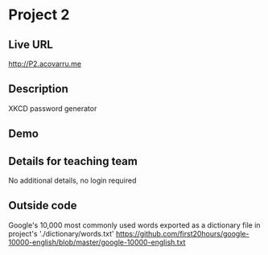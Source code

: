 # Project 2

## Live URL
<http://P2.acovarru.me>

## Description
XKCD password generator

## Demo


## Details for teaching team
No additional details, no login required



## Outside code
Google's 10,000 most commonly used words exported as a dictionary file in project's './dictionary/words.txt'
https://github.com/first20hours/google-10000-english/blob/master/google-10000-english.txt